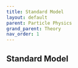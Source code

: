 ```yaml
---
title: Standard Model
layout: default
parent: Particle Physics
grand_parent: Theory
nav_order: 1
---
```


## Standard Model
